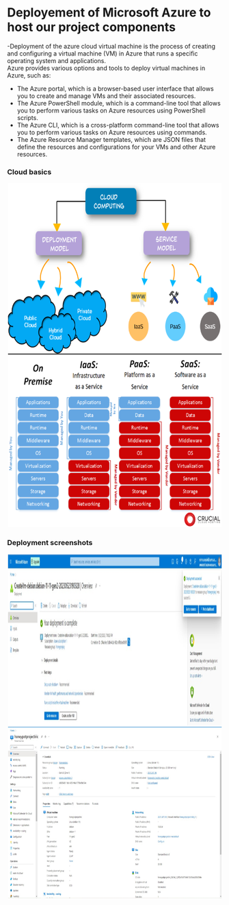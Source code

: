 <h1 center="align">Deployement of Microsoft Azure to host our project components</h1>

-Deployment of the azure cloud virtual machine is the process of creating and configuring a virtual machine (VM) in Azure that runs a specific operating system and applications.</br>
Azure provides various options and tools to deploy virtual machines in Azure, such as:</br>

- The Azure portal, which is a browser-based user interface that allows you to create and manage VMs
and their associated resources.</br>
- The Azure PowerShell module, which is a command-line tool that allows you to perform various tasks
on Azure resources using PowerShell scripts.</br>
- The Azure CLI, which is a cross-platform command-line tool that allows you to perform various tasks
on Azure resources using commands.</br>
- The Azure Resource Manager templates, which are JSON files that define the resources and
configurations for your VMs and other Azure resources.</br>

 <h3 center="align">Cloud basics </h3>
<p align="center">
   <img src="Images/cloud-types.PNG" width="500" height="400">  
   <img src="Images/cloud-paas-saas-iaas.PNG" width="500" height="400"> 
</p>


 <h3 center="align">Deployment screenshots </h3>
<p align="center">
   <img src="Images/Microsoft Azure Deployment.jpeg" width="500" height="400">
   <img src="Images/Microsoft Azure final configuration.jpeg" width="500" height="400">
</p>
